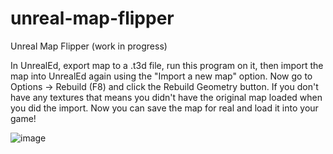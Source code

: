 # unreal-map-flipper
Unreal Map Flipper (work in progress)

In UnrealEd, export map to a .t3d file, run this program on it, then import the map into UnrealEd again using the "Import a new map" option. Now go to Options -> Rebuild (F8) and click the Rebuild Geometry button. If you don't have any textures that means you didn't have the original map loaded when you did the import. Now you can save the map for real and load it into your game!

![image](https://github.com/Die4Ever/unreal-map-flipper/assets/30947252/e01798e4-f72e-4df9-9d1a-b7fde5ebea98)

